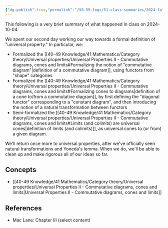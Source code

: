```yaml
---
{"dg-publish":true,"permalink":"/50-59-logs/51-class-summaries/2024-fall/math-561/2024-10/2024-10-04/","updated":"2024-10-04T09:55:48-07:00"}
---
```


This following is a very brief summary of what happened in class on 2024-10-04.

We spent our second day working our way towards a formal definition of "universal property." In particular, we:
- Formalized the [[40-49 Knowledge/41 Mathematics/Category theory/Universal properties/Universal Properties II - Commutative diagrams, cones and limits#Formalizing the notion of "commutative diagram"\|definition of a commutative diagram]], using functors from "shape" categories
- Formalized the [[40-49 Knowledge/41 Mathematics/Category theory/Universal properties/Universal Properties II - Commutative diagrams, cones and limits#Formalizing cones to diagrams\|definition of a cone to/from a commutative diagram]], by first defining the "diagonal functor" corresponding to a "constant diagram", and then introducing the notion of a natural transformation between functors
- Semi-formalized the [[40-49 Knowledge/41 Mathematics/Category theory/Universal properties/Universal Properties II - Commutative diagrams, cones and limits#Limits (and colimits) are universal cones\|definition of limits (and colimits)]], as universal cones to (or from) a given diagram.

We'll return once more to universal properties, after we've officially seen natural transformations and Yoneda's lemma. When we do, we'll be able to clean up and make rigorous all of our ideas so far.
## Concepts

- [[40-49 Knowledge/41 Mathematics/Category theory/Universal properties/Universal Properties II - Commutative diagrams, cones and limits\|Universal Properties II - Commutative diagrams, cones and limits]]

## References

- Mac Lane: Chapter III (select content)